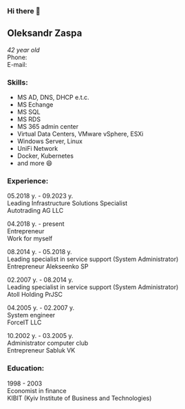 ### Hi there 👋

## Oleksandr Zaspa
*42 year old*<br>
Phone:<br>
E-mail:<br>

### Skills:

- MS AD, DNS, DHCP e.t.c.
- MS Echange
- MS SQL
- MS RDS
- MS 365 admin center 
- Virtual Data Centers, VMware vSphere, ESXi
- Windows Server, Linux
- UniFi Network
- Docker, Kubernetes
- and more 😄

### Experience:

05.2018 y. - 09.2023 y.<br>
Leading Infrastructure Solutions Specialist<br>
Autotrading AG LLC<br>

04.2018 y. - present<br>
Entrepreneur<br>
Work for myself<br>

08.2014 y. - 05.2018 y.<br>
Leading specialist in service support (System Administrator)<br>
Entrepreneur Alekseenko SP<br>

02.2007 y. - 08.2014 y.<br>
Leading specialist in service support (System Administrator)<br>
Atoll Holding PrJSC<br>

04.2005 y. - 02.2007 y.<br>
System engineer<br>
ForceIT LLC<br>

10.2002 y. - 03.2005 y.<br>
Administrator computer club<br> 
Entrepreneur Sabluk VK<br>

### Education:

1998 - 2003<br>
Economist in finance<br>
KIBIT (Kyiv Institute of Business and Technologies)<br>

<!--
**Setiuss/Setiuss** is a ✨ _special_ ✨ repository because its `README.md` (this file) appears on your GitHub profile.

Here are some ideas to get you started:

- 🔭 I’m currently working on ...
- 🌱 I’m currently learning ...
- 👯 I’m looking to collaborate on ...
- 🤔 I’m looking for help with ...
- 💬 Ask me about ...
- 📫 How to reach me: ...
- 😄 Pronouns: ...
- ⚡ Fun fact: ...
-->
